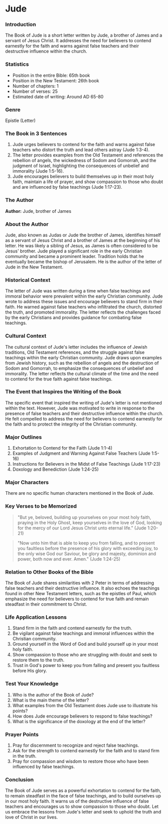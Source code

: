 # Jude

### Introduction

The Book of Jude is a short letter written by Jude, a brother of James and a servant of Jesus Christ. It addresses the need for believers to contend earnestly for the faith and warns against false teachers and their destructive influence within the church.

### Statistics

* Position in the entire Bible: 65th book
* Position in the New Testament: 26th book
* Number of chapters: 1
* Number of verses: 25
* Estimated date of writing: Around AD 65-80

### Genre

Epistle (Letter)

### The Book in 3 Sentences

1. Jude urges believers to contend for the faith and warns against false teachers who distort the truth and lead others astray (Jude 1:3-4).
2. The letter provides examples from the Old Testament and references the rebellion of angels, the wickedness of Sodom and Gomorrah, and the judgment of Israel, highlighting the consequences of unbelief and immorality (Jude 1:5-16).
3. Jude encourages believers to build themselves up in their most holy faith, maintain a life of prayer, and show compassion to those who doubt and are influenced by false teachings (Jude 1:17-23).

### The Author

**Author:** Jude, brother of James

### About the Author

Jude, also known as Judas or Jude the brother of James, identifies himself as a servant of Jesus Christ and a brother of James at the beginning of his letter. He was likely a sibling of Jesus, as James is often considered to be Jesus' brother. Jude played a significant role in the early Christian community and became a prominent leader. Tradition holds that he eventually became the bishop of Jerusalem. He is the author of the letter of Jude in the New Testament.

### Historical Context

The letter of Jude was written during a time when false teachings and immoral behavior were prevalent within the early Christian community. Jude wrote to address these issues and encourage believers to stand firm in their faith. He warned against false teachers who infiltrated the church, distorted the truth, and promoted immorality. The letter reflects the challenges faced by the early Christians and provides guidance for combating false teachings.

### Cultural Context

The cultural context of Jude's letter includes the influence of Jewish traditions, Old Testament references, and the struggle against false teachings within the early Christian community. Jude draws upon examples from Jewish history, such as the rebellion of angels and the destruction of Sodom and Gomorrah, to emphasize the consequences of unbelief and immorality. The letter reflects the cultural climate of the time and the need to contend for the true faith against false teachings.

### The Event that Inspires the Writing of the Book

The specific event that inspired the writing of Jude's letter is not mentioned within the text. However, Jude was motivated to write in response to the presence of false teachers and their destructive influence within the church. He felt compelled to address the need for believers to contend earnestly for the faith and to protect the integrity of the Christian community.

### Major Outlines

1. Exhortation to Contend for the Faith (Jude 1:1-4)
2. Examples of Judgment and Warning Against False Teachers (Jude 1:5-16)
3. Instructions for Believers in the Midst of False Teachings (Jude 1:17-23)
4. Doxology and Benediction (Jude 1:24-25)

### Major Characters

There are no specific human characters mentioned in the Book of Jude.

### Key Verses to be Memorized

> "But ye, beloved, building up yourselves on your most holy faith, praying in the Holy Ghost, keep yourselves in the love of God, looking for the mercy of our Lord Jesus Christ unto eternal life." (Jude 1:20-21)

> "Now unto him that is able to keep you from falling, and to present you faultless before the presence of his glory with exceeding joy, to the only wise God our Saviour, be glory and majesty, dominion and power, both now and ever. Amen." (Jude 1:24-25)

### Relation to Other Books of the Bible

The Book of Jude shares similarities with 2 Peter in terms of addressing false teachers and their destructive influence. It also echoes the teachings found in other New Testament letters, such as the epistles of Paul, which emphasize the need for believers to contend for true faith and remain steadfast in their commitment to Christ.

### Life Application Lessons

1. Stand firm in the faith and contend earnestly for the truth.
2. Be vigilant against false teachings and immoral influences within the Christian community.
3. Ground yourself in the Word of God and build yourself up in your most holy faith.
4. Show compassion to those who are struggling with doubt and seek to restore them to the truth.
5. Trust in God's power to keep you from falling and present you faultless before His glory.

### Test Your Knowledge

1. Who is the author of the Book of Jude?
2. What is the main theme of the letter?
3. What examples from the Old Testament does Jude use to illustrate his points?
4. How does Jude encourage believers to respond to false teachings?
5. What is the significance of the doxology at the end of the letter?

### Prayer Points

1. Pray for discernment to recognize and reject false teachings.
2. Ask for the strength to contend earnestly for the faith and to stand firm in the truth.
3. Pray for compassion and wisdom to restore those who have been influenced by false teachings.

### Conclusion

The Book of Jude serves as a powerful exhortation to contend for the faith, to remain steadfast in the face of false teachings, and to build ourselves up in our most holy faith. It warns us of the destructive influence of false teachers and encourages us to show compassion to those who doubt. Let us embrace the lessons from Jude's letter and seek to uphold the truth and love of Christ in our lives.
